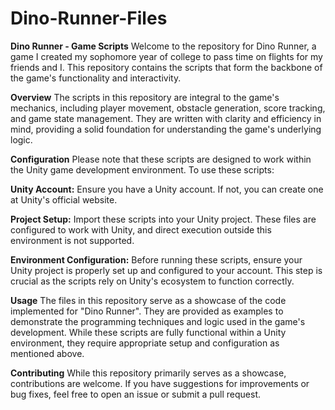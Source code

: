# Dino-Runner-Files

**Dino Runner - Game Scripts**
Welcome to the repository for Dino Runner, a game I created my sophomore year of college to pass time on flights for my friends and I.
This repository contains the scripts that form the backbone of the game's functionality and interactivity.

**Overview**
The scripts in this repository are integral to the game's mechanics, including player movement, obstacle generation, score tracking, and game state management. 
They are written with clarity and efficiency in mind, providing a solid foundation for understanding the game's underlying logic.

**Configuration**
Please note that these scripts are designed to work within the Unity game development environment. To use these scripts:

**Unity Account:** Ensure you have a Unity account. If not, you can create one at Unity's official website.

**Project Setup:** Import these scripts into your Unity project. These files are configured to work with Unity, and direct execution outside this environment is not supported.

**Environment Configuration:** Before running these scripts, ensure your Unity project is properly set up and configured to your account. This step is crucial as the scripts rely
on Unity's ecosystem to function correctly.

**Usage**
The files in this repository serve as a showcase of the code implemented for "Dino Runner". They are provided as examples to demonstrate the programming techniques and logic used in the game's development. While these scripts are fully functional within a Unity environment, they require appropriate setup and configuration as mentioned above.

**Contributing**
While this repository primarily serves as a showcase, contributions are welcome. If you have suggestions for improvements or bug fixes, 
feel free to open an issue or submit a pull request.

